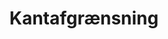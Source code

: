 ---
title: "Kantafgrænsning"
description: "Elegante og holdbare græskanter i cortenstål"
weight: 1
image: "/images/cases/bedkant.png"
features:
  - "Vedligeholdelsesfri cortenstål"
  - "Fleksibel installation"
  - "Lang holdbarhed"
  - "Naturligt rustikt udseende"
  - "Skræddersyede løsninger"
  - "Professionel rådgivning"
sections:
  - title: "Naturlig Afgrænsning"
    subtitle: "Skab smukke linjer i haven"
    image: "/images/cases/bedkant.png"
    align: "right"
    content: "Vores kantafgrænsning i cortenstål giver din have et elegant og moderne udtryk. Den naturlige rust-patina giver et varmt og levende udtryk, der passer perfekt ind i ethvert havemiljø. Kanterne er nemme at installere og kræver ingen vedligeholdelse."

  - title: "Fleksible Løsninger"
    subtitle: "Tilpasses dit behov"
    image: "/images/cases/bedkant2.png"
    align: "left"
    content: "Vi producerer kantafgrænsning i forskellige højder og tykkelser, så du kan finde den perfekte løsning til dit projekt. Uanset om det er til græsplænen, køkkenhaven eller indkørslen, sikrer vores cortenstål en holdbar og æstetisk afgrænsning."

  - title: "Komplet Havesystem"
    subtitle: "Fra simple kanter til komplette løsninger"
    image: "/images/cases/plantekasse.png"
    align: "right"
    content: "Kombiner vores kantafgrænsning med vores andre haveprodukter som højbede og plantekasser for at skabe et sammenhængende udtryk i haven. Vi hjælper dig med at finde den rigtige kombination til dit projekt."

cases:
  - title: "Moderne Villahave"
    description: "Vi leverede en komplet løsning med græskanter og integrerede plantekasser, der skabte en perfekt ramme om en moderne villahave."
    image: "/images/cases/bedkant.png"

  - title: "Plantekasser og Bedkant"
    description: "Et smukt eksempel på hvordan vores cortenstål produkter kan kombineres til at skabe både funktionelle og æstetiske løsninger i haven."
    image: "/images/cases/plantekasse.png"

  - title: "Offentligt Parkanlæg"
    description: "Et større projekt hvor vores kantafgrænsning blev brugt til at definere stier og bede i et offentligt parkanlæg."

kontakt:
  title: "Få Professionel Rådgivning"
  content: "Vi hjælper dig med at vælge den rigtige løsning til dit projekt. Kontakt os for en uforpligtende snak om mulighederne."
  cta: "Kontakt Os Nu"
--- 